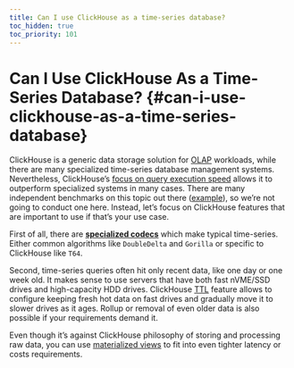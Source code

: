 ```yaml
---
title: Can I use ClickHouse as a time-series database?
toc_hidden: true
toc_priority: 101
---
```


# Can I Use ClickHouse As a Time-Series Database? {#can-i-use-clickhouse-as-a-time-series-database}

ClickHouse is a generic data storage solution for [OLAP](../../faq/general/olap.md) workloads, while there are many specialized time-series database management systems. Nevertheless, ClickHouse’s [focus on query execution speed](../../faq/general/why-clickhouse-is-so-fast.md) allows it to outperform specialized systems in many cases. There are many independent benchmarks on this topic out there ([example](https://medium.com/@AltinityDB/clickhouse-for-time-series-scalability-benchmarks-e181132a895b)), so we’re not going to conduct one here. Instead, let’s focus on ClickHouse features that are important to use if that’s your use case.

First of all, there are **[specialized codecs](../../sql-reference/statements/create.md#create-query-specialized-codecs)** which make typical time-series. Either common algorithms like `DoubleDelta` and `Gorilla` or specific to ClickHouse like `T64`.

Second, time-series queries often hit only recent data, like one day or one week old. It makes sense to use servers that have both fast nVME/SSD drives and high-capacity HDD drives. ClickHouse [TTL](../../engines/table-engines/mergetree-family/mergetree.md#table_engine-mergetree-multiple-volumes) feature allows to configure keeping fresh hot data on fast drives and gradually move it to slower drives as it ages. Rollup or removal of even older data is also possible if your requirements demand it.

Even though it’s against ClickHouse philosophy of storing and processing raw data, you can use [materialized views](../../sql-reference/statements/create.md#create-view) to fit into even tighter latency or costs requirements.
